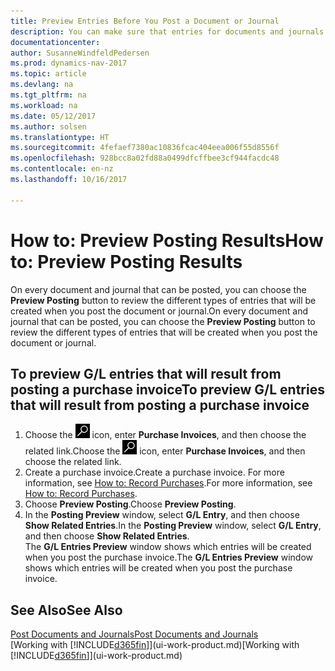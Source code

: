 ```yaml
---
title: Preview Entries Before You Post a Document or Journal
description: You can make sure that entries for documents and journals are accurate before you post them to the general ledger.
documentationcenter: 
author: SusanneWindfeldPedersen
ms.prod: dynamics-nav-2017
ms.topic: article
ms.devlang: na
ms.tgt_pltfrm: na
ms.workload: na
ms.date: 05/12/2017
ms.author: solsen
ms.translationtype: HT
ms.sourcegitcommit: 4fefaef7380ac10836fcac404eea006f55d8556f
ms.openlocfilehash: 928bcc8a02fd88a0499dfcffbee3cf944facdc48
ms.contentlocale: en-nz
ms.lasthandoff: 10/16/2017

---
```

# <a name="how-to-preview-posting-results"></a><span data-ttu-id="3bf1a-103">How to: Preview Posting Results</span><span class="sxs-lookup"><span data-stu-id="3bf1a-103">How to: Preview Posting Results</span></span>
<span data-ttu-id="3bf1a-104">On every document and journal that can be posted, you can choose the **Preview Posting** button to review the different types of entries that will be created when you post the document or journal.</span><span class="sxs-lookup"><span data-stu-id="3bf1a-104">On every document and journal that can be posted, you can choose the **Preview Posting** button to review the different types of entries that will be created when you post the document or journal.</span></span>

## <a name="to-preview-gl-entries-that-will-result-from-posting-a-purchase-invoice"></a><span data-ttu-id="3bf1a-105">To preview G/L entries that will result from posting a purchase invoice</span><span class="sxs-lookup"><span data-stu-id="3bf1a-105">To preview G/L entries that will result from posting a purchase invoice</span></span>
1. <span data-ttu-id="3bf1a-106">Choose the ![Search for Page or Report](media/ui-search/search_small.png "Search for Page or Report icon") icon, enter **Purchase Invoices**, and then choose the related link.</span><span class="sxs-lookup"><span data-stu-id="3bf1a-106">Choose the ![Search for Page or Report](media/ui-search/search_small.png "Search for Page or Report icon") icon, enter **Purchase Invoices**, and then choose the related link.</span></span>
2. <span data-ttu-id="3bf1a-107">Create a purchase invoice.</span><span class="sxs-lookup"><span data-stu-id="3bf1a-107">Create a purchase invoice.</span></span> <span data-ttu-id="3bf1a-108">For more information, see [How to: Record Purchases](purchasing-how-record-purchases.md).</span><span class="sxs-lookup"><span data-stu-id="3bf1a-108">For more information, see [How to: Record Purchases](purchasing-how-record-purchases.md).</span></span>
3. <span data-ttu-id="3bf1a-109">Choose **Preview Posting**.</span><span class="sxs-lookup"><span data-stu-id="3bf1a-109">Choose **Preview Posting**.</span></span>
4. <span data-ttu-id="3bf1a-110">In the **Posting Preview** window, select **G/L Entry**, and then choose **Show Related Entries**.</span><span class="sxs-lookup"><span data-stu-id="3bf1a-110">In the **Posting Preview** window, select **G/L Entry**, and then choose **Show Related Entries**.</span></span>  
   <span data-ttu-id="3bf1a-111">The **G/L Entries Preview** window shows which entries will be created when you post the purchase invoice.</span><span class="sxs-lookup"><span data-stu-id="3bf1a-111">The **G/L Entries Preview** window shows which entries will be created when you post the purchase invoice.</span></span>

## <a name="see-also"></a><span data-ttu-id="3bf1a-112">See Also</span><span class="sxs-lookup"><span data-stu-id="3bf1a-112">See Also</span></span>
[<span data-ttu-id="3bf1a-113">Post Documents and Journals</span><span class="sxs-lookup"><span data-stu-id="3bf1a-113">Post Documents and Journals</span></span>](ui-post-documents-journals.md)  
<span data-ttu-id="3bf1a-114">[Working with [!INCLUDE[d365fin](includes/d365fin_md.md)]](ui-work-product.md)</span><span class="sxs-lookup"><span data-stu-id="3bf1a-114">[Working with [!INCLUDE[d365fin](includes/d365fin_md.md)]](ui-work-product.md)</span></span>


